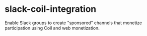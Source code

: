# slack-coil-integration
Enable Slack groups to create "sponsored" channels that monetize participation using Coil and web monetization.

